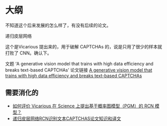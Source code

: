 
# 大纲

不知道这个后来发展的怎么样了，有没有后续的论文。

递归皮层网络

这个是Vicarious 提出来的，用于破解 CAPTCHAs 的，说是只用了很少的样本就打败了 CNN。确认下。

文题 ‘A generative vision model that trains with high data efficiency and breaks text-based CAPTCHAs’
论文链接 [A generative vision model that trains with high data efficiency and breaks text-based CAPTCHAs](https://link.zhihu.com/?target=http%3A//science.sciencemag.org/content/early/2017/10/25/science.aag2612)


## 需要消化的

- [如何评价 Vicarious 在 Science 上提出基于概率图模型（PGM）的 RCN 模型？](https://www.zhihu.com/question/67267502/answer/252417499)
- [递归皮层网络RCN识别文本CAPTCHAS论文知识和译文](https://zhuanlan.zhihu.com/p/40767706)
